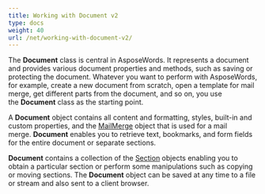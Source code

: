 ```yaml
---
title: Working with Document v2
type: docs
weight: 40
url: /net/working-with-document-v2/
---
```


The **Document** class is central in AsposeWords. It represents a document and provides various document properties and methods, such as saving or protecting the document. Whatever you want to perform with AsposeWords, for example, create a new document from scratch, open a template for mail merge, get different parts from the document, and so on, you use the **Document** class as the starting point.

A **Document** object contains all content and formatting, styles, built-in and custom properties, and the [MailMerge](http://www.aspose.com/api/net/words/aspose.words.mailmerging/MailMerge) object that is used for a mail merge. **Document** enables you to retrieve text, bookmarks, and form fields for the entire document or separate sections.

**Document** contains a collection of the [Section](http://www.aspose.com/api/net/words/aspose.words/section) objects enabling you to obtain a particular section or perform some manipulations such as copying or moving sections. The **Document** object can be saved at any time to a file or stream and also sent to a client browser.
